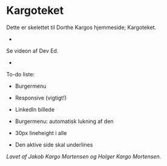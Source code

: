# Kargoteket

Dette er skelettet til Dorthe Kargos hjemmeside; Kargoteket.

-

Se videon af Dev Ed.

-

To-do liste:

* 	Burgermenu

*   Responsive (vigtigt!)

*   LinkedIn billede

*   Burgermenu: automatisk lukning af den

*   30px lineheight  i alle

*   Den aktive side skal underlines


_Lavet af Jakob Kargo Mortensen og Holger Kargo Mortensen._
